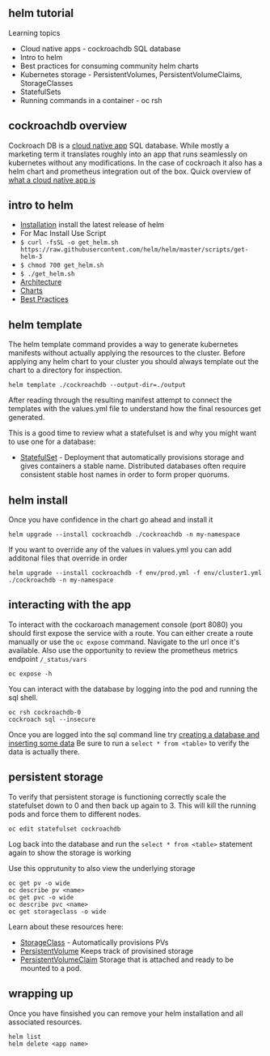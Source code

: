 helm tutorial
-------------

Learning topics

* Cloud native apps - cockroachdb SQL database
* Intro to helm
* Best practices for consuming community helm charts
* Kubernetes storage - PersistentVolumes, PersistentVolumeClaims, StorageClasses
* StatefulSets
* Running commands in a container - oc rsh

cockroachdb overview
--------------------

Cockroach DB is a [cloud native app](https://www.cockroachlabs.com/product/cloud-native/) SQL database. While mostly a marketing term it translates roughly into an app that runs seamlessly on kubernetes without any modifications. In the case of cockroach it also has a helm chart and prometheus integration out of the box. Quick overview of [what a cloud native app is](https://www.ibm.com/cloud/learn/cloud-native)

intro to helm
-------------

* [Installation](https://github.com/helm/helm/releases/tag/v3.3.1) install the latest release of helm
* For Mac Install Use Script 
* ``$ curl -fsSL -o get_helm.sh https://raw.githubusercontent.com/helm/helm/master/scripts/get-helm-3``
* ``$ chmod 700 get_helm.sh``
* ``$ ./get_helm.sh``
* [Architecture](https://helm.sh/docs/topics/architecture/)
* [Charts](https://helm.sh/docs/topics/charts/)
* [Best Practices](https://helm.sh/docs/chart_best_practices/)


helm template
-------------

The helm template command provides a way to generate kubernetes manifests without actually applying the resources to the cluster. Before applying any helm chart to your cluster you should always template out the chart to a directory for inspection.

    helm template ./cockroachdb --output-dir=./output

After reading through the resulting manifest attempt to connect the templates with the values.yml file to understand how the final resources get generated.

This is a good time to review what a statefulset is and why you might want to use one for a database:

* [StatefulSet](https://kubernetes.io/docs/concepts/workloads/controllers/statefulset/) - Deployment that automatically provisions storage and gives containers a stable name. Distributed databases often require consistent stable host names in order to form proper quorums.


helm install
------------

Once you have confidence in the chart go ahead and install it

    helm upgrade --install cockroachdb ./cockroachdb -n my-namespace

If you want to override any of the values in values.yml you can add additonal files that override in order

    helm upgrade --install cockroachdb -f env/prod.yml -f env/cluster1.yml ./cockroachdb -n my-namespace

interacting with the app
------------------------

To interact with the cockaroach management console (port 8080) you should first expose the service with a route. You can either create a route manually or use the `oc expose` command. Navigate to the url once it's available. Also use the opportunity to review the prometheus metrics endpoint `/_status/vars`

    oc expose -h

You can interact with the database by logging into the pod and running the sql shell.

    oc rsh cockroachdb-0
    cockroach sql --insecure

Once you are logged into the sql command line try [creating a database and inserting some data](https://www.cockroachlabs.com/docs/stable/insert-data.html) Be sure to run a `select * from <table>` to verify the data is actually there.

persistent storage
------------------

To verify that persistent storage is functioning correctly scale the statefulset down to 0 and then back up again to 3. This will kill the running pods and force them to different nodes.

    oc edit statefulset cockroachdb

Log back into the database and run the `select * from <table>` statement again to show the storage is working

Use this opprutunity to also view the underlying storage

    oc get pv -o wide
    oc describe pv <name>
    oc get pvc -o wide
    oc describe pvc <name>
    oc get storageclass -o wide

Learn about these resources here:

* [StorageClass](https://kubernetes.io/docs/concepts/storage/storage-classes/) - Automatically provisions PVs
* [PersistentVolume](https://kubernetes.io/docs/concepts/storage/persistent-volumes/) Keeps track of provisined storage
* [PersistentVolumeClaim](https://kubernetes.io/docs/concepts/storage/persistent-volumes/) Storage that is attached and ready to be mounted to a pod.

wrapping up
-----------

Once you have finsished you can remove your helm installation and all associated resources.

    helm list
    helm delete <app name>



